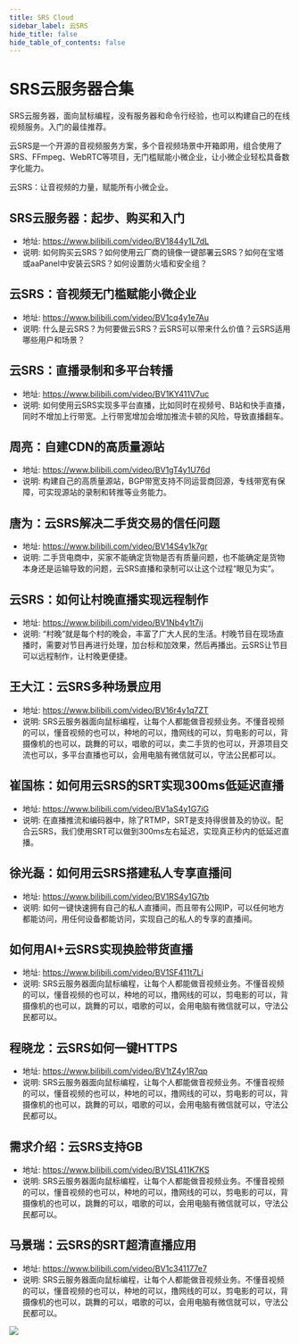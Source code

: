 ```yaml
---
title: SRS Cloud
sidebar_label: 云SRS
hide_title: false
hide_table_of_contents: false
---
```


# SRS云服务器合集

SRS云服务器，面向鼠标编程，没有服务器和命令行经验，也可以构建自己的在线视频服务。入门的最佳推荐。

云SRS是一个开源的音视频服务方案，多个音视频场景中开箱即用，组合使用了SRS、FFmpeg、WebRTC等项目，无门槛赋能小微企业，让小微企业轻松具备数字化能力。

云SRS：让音视频的力量，赋能所有小微企业。

## SRS云服务器：起步、购买和入门
* 地址: https://www.bilibili.com/video/BV1844y1L7dL
* 说明: 如何购买云SRS？如何使用云厂商的镜像一键部署云SRS？如何在宝塔或aaPanel中安装云SRS？如何设置防火墙和安全组？

## 云SRS：音视频无门槛赋能小微企业
* 地址: https://www.bilibili.com/video/BV1cq4y1e7Au
* 说明: 什么是云SRS？为何要做云SRS？云SRS可以带来什么价值？云SRS适用哪些用户和场景？

## 云SRS：直播录制和多平台转播
* 地址: https://www.bilibili.com/video/BV1KY411V7uc
* 说明: 如何使用云SRS实现多平台直播，比如同时在视频号、B站和快手直播，同时不增加上行带宽。上行带宽增加会增加推流卡顿的风险，导致直播翻车。

## 周亮：自建CDN的高质量源站
* 地址: https://www.bilibili.com/video/BV1gT4y1U76d
* 说明: 构建自己的高质量源站，BGP带宽支持不同运营商回源，专线带宽有保障，可实现源站的录制和转推等业务能力。  

## 唐为：云SRS解决二手货交易的信任问题
* 地址: https://www.bilibili.com/video/BV14S4y1k7gr
* 说明: 二手货电商中，买家不能确定货物是否有质量问题，也不能确定是货物本身还是运输导致的问题，云SRS直播和录制可以让这个过程“眼见为实”。

## 云SRS：如何让村晚直播实现远程制作
* 地址: https://www.bilibili.com/video/BV1Nb4y1t7ij
* 说明: “村晚”就是每个村的晚会，丰富了广大人民的生活。村晚节目在现场直播时，需要对节目再进行处理，加台标和加效果，然后再播出。云SRS让节目可以远程制作，让村晚更便捷。      
    
## 王大江：云SRS多种场景应用
* 地址: https://www.bilibili.com/video/BV16r4y1q7ZT
* 说明: SRS云服务器面向鼠标编程，让每个人都能做音视频业务。不懂音视频的可以，懂音视频的也可以，种地的可以，撸网线的可以，剪电影的可以，背摄像机的也可以，跳舞的可以，唱歌的可以，卖二手货的也可以，开源项目交流也可以，多平台直播也可以，会用电脑有微信就可以，守法公民都可以。    
      
## 崔国栋：如何用云SRS的SRT实现300ms低延迟直播
* 地址: https://www.bilibili.com/video/BV1aS4y1G7iG
* 说明: 在直播推流和编码器中，除了RTMP，SRT是支持得很普及的协议。配合云SRS，我们使用SRT可以做到300ms左右延迟，实现真正秒内的低延迟直播。

## 徐光磊：如何用云SRS搭建私人专享直播间
* 地址: https://www.bilibili.com/video/BV1RS4y1G7tb
* 说明: 如何一键快速拥有自己的私人直播间，而且带有公网IP，可以任何地方都能访问，用任何设备都能访问，实现自己的私人的专享的直播间。
      
## 如何用AI+云SRS实现换脸带货直播
* 地址: https://www.bilibili.com/video/BV1SF411t7Li
* 说明: SRS云服务器面向鼠标编程，让每个人都能做音视频业务。不懂音视频的可以，懂音视频的也可以，种地的可以，撸网线的可以，剪电影的可以，背摄像机的也可以，跳舞的可以，唱歌的可以，会用电脑有微信就可以，守法公民都可以。

## 程晓龙：云SRS如何一键HTTPS
* 地址: https://www.bilibili.com/video/BV1tZ4y1R7qp
* 说明: SRS云服务器面向鼠标编程，让每个人都能做音视频业务。不懂音视频的可以，懂音视频的也可以，种地的可以，撸网线的可以，剪电影的可以，背摄像机的也可以，跳舞的可以，唱歌的可以，会用电脑有微信就可以，守法公民都可以。
     
## 需求介绍：云SRS支持GB
* 地址: https://www.bilibili.com/video/BV1SL411K7KS
* 说明: SRS云服务器面向鼠标编程，让每个人都能做音视频业务。不懂音视频的可以，懂音视频的也可以，种地的可以，撸网线的可以，剪电影的可以，背摄像机的也可以，跳舞的可以，唱歌的可以，会用电脑有微信就可以，守法公民都可以。

## 马景瑞：云SRS的SRT超清直播应用
* 地址: https://www.bilibili.com/video/BV1c341177e7
* 说明: SRS云服务器面向鼠标编程，让每个人都能做音视频业务。不懂音视频的可以，懂音视频的也可以，种地的可以，撸网线的可以，剪电影的可以，背摄像机的也可以，跳舞的可以，唱歌的可以，会用电脑有微信就可以，守法公民都可以。

![](https://ossrs.net/gif/v1/sls.gif?site=ossrs.io&path=/lts/tutorial/zh/v4/srs-cloud-server)


